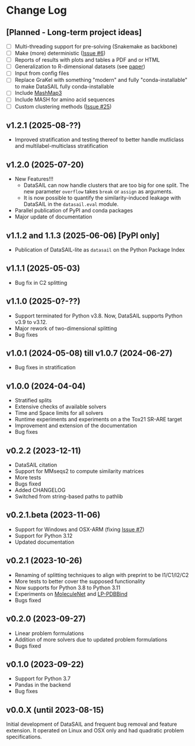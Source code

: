 # Change Log

## [Planned - Long-term project ideas]

- [ ] Multi-threading support for pre-solving (Snakemake as backbone)
- [ ] Make (more) deterministic ([Issue #6](https://github.com/kalininalab/DataSAIL/issues/6))
- [ ] Reports of results with plots and tables a PDF and or HTML
- [ ] Generalization to R-dimensional datasets (see [paper](https://doi.org/10.1101/2023.11.15.566305))
- [ ] Input from config files
- [ ] Replace GraKel with something "modern" and fully "conda-installable" to make DataSAIL fully conda-installable
- [ ] Include [MashMap3](https://github.com/marbl/MashMap)
- [ ] Include MASH for amino acid sequences
- [ ] Custom clustering methods ([Issue #25](https://github.com/kalininalab/DataSAIL/issues/25))

## v1.2.1 (2025-08-??)

- Improved stratification and testing thereof to better handle mutliclass and multilabel-multiclass stratification

## v1.2.0 (2025-07-20)

- New Features!!!
  - DataSAIL can now handle clusters that are too big for one split. The new parameter `overflow` takes `break` or `assign` as arguments.
  - It is now possible to quantify the similarity-induced leakage with DataSAIL in the `datasail.eval` module.
- Parallel publication of PyPI and conda packages
- Major update of documentation

## v1.1.2 and 1.1.3 (2025-06-06) [PyPI only]

- Publication of DataSAIL-lite as `datasail` on the Python Package Index

## v1.1.1 (2025-05-03)

- Bug fix in C2 splitting

## v1.1.0 (2025-0?-??)

- Support terminated for Python v3.8. Now, DataSAIL supports Python v3.9 to v3.12.
- Major rework of two-dimensional splitting
- Bug fixes

## v1.0.1 (2024-05-08) till v1.0.7 (2024-06-27)

- Bug fixes in stratification

## v1.0.0 (2024-04-04)

- Stratified splits
- Extensive checks of available solvers
- Time and Space limits for all solvers
- Runtime experiments and experiments on a the Tox21 SR-ARE target
- Improvement and extension of the documentation
- Bug fixes

## v0.2.2 (2023-12-11)

- DataSAIL citation
- Support for MMseqs2 to compute similarity matrices
- More tests
- Bugs fixed
- Added CHANGELOG
- Switched from string-based paths to pathlib

## v0.2.1.beta (2023-11-06)

- Support for Windows and OSX-ARM (fixing [Issue #7](https://github.com/kalininalab/DataSAIL/issues/7))
- Support for Python 3.12
- Updated documentation

## v0.2.1 (2023-10-26)

- Renaming of splitting techniques to align with preprint to be I1/C1/I2/C2
- More tests to better cover the supposed functionality
- Now supports for Python 3.8 to Python 3.11
- Experiments on [MoleculeNet](https://doi.org/10.1039/C7SC02664A) and [LP-PDBBind](https://doi.org/10.48550/arXiv.2308.09639)
- Bugs fixed

## v0.2.0 (2023-09-27)

- Linear problem formulations
- Addition of more solvers due to updated problem formulations
- Bugs fixed

## v0.1.0 (2023-09-22)

- Support for Python 3.7
- Pandas in the backend
- Bug fixes

## v0.0.X (until 2023-08-15)

Initial development of DataSAIL and frequent bug removal and feature extension. It operated on Linux and OSX only and 
had quadratic problem specifications. 
